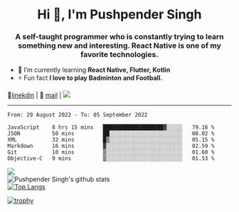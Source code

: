 <h1 align="center">Hi 👋, I'm Pushpender Singh</h1>
<h3 align="center">A self-taught programmer who is constantly trying to learn something new and interesting. React Native is one of my favorite technologies.</h3>

- 🌱 I’m currently learning **React Native, Flutter, Kotlin**
- ⚡ Fun fact **I love to play Badminton and Football.**

👔[linekdin](https://www.linkedin.com/in/pushpender-singh-240061202/) | 📧 [mail](mailto:pushpendersingh@p2devs.com) | ![](https://komarev.com/ghpvc/?username=pushpender-singh-ap&color=blue)


---

<!--START_SECTION:waka-->

```text
From: 29 August 2022 - To: 05 September 2022

JavaScript    8 hrs 15 mins   ███████████████████▓░░░░░   79.16 %
JSON          50 mins         ██░░░░░░░░░░░░░░░░░░░░░░░   08.02 %
XML           32 mins         █▒░░░░░░░░░░░░░░░░░░░░░░░   05.15 %
Markdown      16 mins         ▓░░░░░░░░░░░░░░░░░░░░░░░░   02.59 %
Git           10 mins         ▒░░░░░░░░░░░░░░░░░░░░░░░░   01.60 %
Objective-C   9 mins          ▒░░░░░░░░░░░░░░░░░░░░░░░░   01.53 %
```

<!--END_SECTION:waka-->

<img align="left" src="https://github-readme-streak-stats.herokuapp.com/?user=pushpender-singh-ap&theme=dark" /></br>
![Pushpender Singh's github stats](https://github-readme-stats.vercel.app/api?username=pushpender-singh-ap&show_icons=true&theme=radical&count_private=true)</br>
[![Top Langs](https://github-readme-stats.vercel.app/api/top-langs/?username=pushpender-singh-ap&theme=radical)](https://github.com/pushpender-singh-ap/github-readme-stats)

[![trophy](https://github-profile-trophy.vercel.app/?username=pushpender-singh-ap&theme=radical)](https://github.com/pushpender-singh-ap/pushpender-singh-ap)
